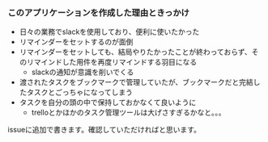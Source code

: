 ### このアプリケーションを作成した理由ときっかけ
- 日々の業務でslackを使用しており、便利に使いたかった
- リマインダーをセットするのが面倒
- リマインダーをセットしても、結局やりたかったことが終わっておらず、そのリマインドした用件を再度リマインドする羽目になる
  - slackの通知が意識を削いでくる
- 渡されたタスクをブックマークで管理していたが、ブックマークだと完結したタスクとごっちゃになってしまう
- タスクを自分の頭の中で保持しておかなくて良いように
  - trelloとかほかのタスク管理ツールは大げさすぎるかなと。。。

issueに追加で書きます。確認していただければと思います。